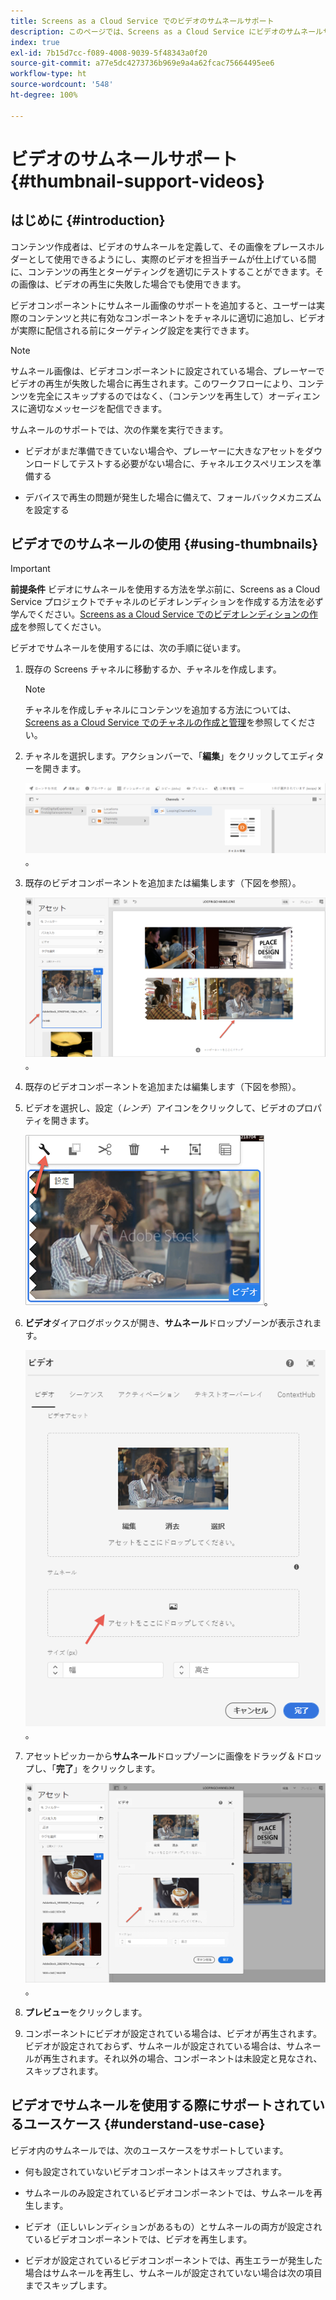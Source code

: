 ```yaml
---
title: Screens as a Cloud Service でのビデオのサムネールサポート
description: このページでは、Screens as a Cloud Service にビデオのサムネールサポートを追加する方法について説明します。
index: true
exl-id: 7b15d7cc-f089-4008-9039-5f48343a0f20
source-git-commit: a77e5dc4273736b969e9a4a62fcac75664495ee6
workflow-type: ht
source-wordcount: '548'
ht-degree: 100%

---
```


# ビデオのサムネールサポート {#thumbnail-support-videos}

## はじめに {#introduction}

コンテンツ作成者は、ビデオのサムネールを定義して、その画像をプレースホルダーとして使用できるようにし、実際のビデオを担当チームが仕上げている間に、コンテンツの再生とターゲティングを適切にテストすることができます。その画像は、ビデオの再生に失敗した場合でも使用できます。

ビデオコンポーネントにサムネール画像のサポートを追加すると、ユーザーは実際のコンテンツと共に有効なコンポーネントをチャネルに適切に追加し、ビデオが実際に配信される前にターゲティング設定を実行できます。

>[!NOTE]
>サムネール画像は、ビデオコンポーネントに設定されている場合、プレーヤーでビデオの再生が失敗した場合に再生されます。このワークフローにより、コンテンツを完全にスキップするのではなく、（コンテンツを再生して）オーディエンスに適切なメッセージを配信できます。

サムネールのサポートでは、次の作業を実行できます。

* ビデオがまだ準備できていない場合や、プレーヤーに大きなアセットをダウンロードしてテストする必要がない場合に、チャネルエクスペリエンスを準備する

* デバイスで再生の問題が発生した場合に備えて、フォールバックメカニズムを設定する

## ビデオでのサムネールの使用 {#using-thumbnails}

>[!IMPORTANT]
>**前提条件**
>ビデオにサムネールを使用する方法を学ぶ前に、Screens as a Cloud Service プロジェクトでチャネルのビデオレンディションを作成する方法を必ず学んでください。[Screens as a Cloud Service でのビデオレンディションの作成](/help/screens-cloud/configuring/creating-screens-video-renditions-cloud-service.md)を参照してください。

ビデオでサムネールを使用するには、次の手順に従います。

1. 既存の Screens チャネルに移動するか、チャネルを作成します。

   >[!NOTE]
   >チャネルを作成しチャネルにコンテンツを追加する方法については、[Screens as a Cloud Service でのチャネルの作成と管理](https://experienceleague.adobe.com/docs/experience-manager-cloud-service/content/screens-as-cloud-service/create-content/creating-channels-screens-cloud.html?lang=ja)を参照してください。

1. チャネルを選択します。アクションバーで、「**編集**」をクリックしてエディターを開きます。


   ![アクションバーの編集ボタン](/help/screens-cloud/using-core-product-features/assets/thumbnail-1.png)。

1. 既存のビデオコンポーネントを追加または編集します（下図を参照）。

   ![ビデオアセットのハイライト表示された画像](/help/screens-cloud/using-core-product-features/assets/thumbnail-2.png)。

1. 既存のビデオコンポーネントを追加または編集します（下図を参照）。

1. ビデオを選択し、設定（*レンチ*）アイコンをクリックして、ビデオのプロパティを開きます。

   ![選択されたビデオアセット画像、矢印が設定アイコンを指しています。設定アイコンはツールバーでレンチとして描かれています](/help/screens-cloud/using-core-product-features/assets/thumbnail-3.png)。

1. **ビデオ**&#x200B;ダイアログボックスが開き、**サムネール**&#x200B;ドロップゾーンが表示されます。

   ![ビデオアセットの画像と「サムネール」ドロップボックスが表示されているビデオダイアログボックス](/help/screens-cloud/using-core-product-features/assets/thumbnail-4.png)。

1. アセットピッカーから&#x200B;**サムネール**&#x200B;ドロップゾーンに画像をドラッグ＆ドロップし、「**完了**」をクリックします。

   ![ビデオダイアログボックスの後ろに表示されるアセット画像ピッカーで、サムネールドロップボックスに画像アセットが表示されています](/help/screens-cloud/using-core-product-features/assets/thumbnail-5.png)。

1. **プレビュー**&#x200B;をクリックします。

1. コンポーネントにビデオが設定されている場合は、ビデオが再生されます。ビデオが設定されておらず、サムネールが設定されている場合は、サムネールが再生されます。それ以外の場合、コンポーネントは未設定と見なされ、スキップされます。

## ビデオでサムネールを使用する際にサポートされているユースケース {#understand-use-case}

ビデオ内のサムネールでは、次のユースケースをサポートしています。

* 何も設定されていないビデオコンポーネントはスキップされます。

* サムネールのみ設定されているビデオコンポーネントでは、サムネールを再生します。

* ビデオ（正しいレンディションがあるもの）とサムネールの両方が設定されているビデオコンポーネントでは、ビデオを再生します。

* ビデオが設定されているビデオコンポーネントでは、再生エラーが発生した場合はサムネールを再生し、サムネールが設定されていない場合は次の項目までスキップします。
